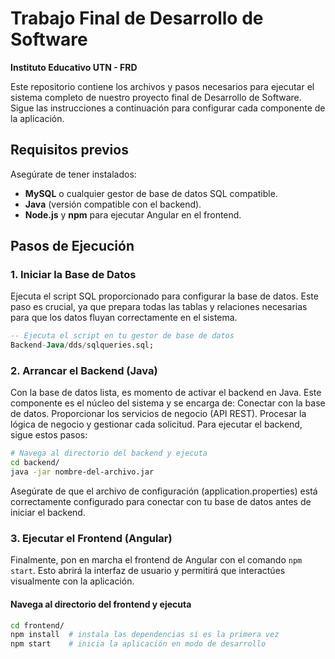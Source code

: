 # Trabajo Final de Desarrollo de Software

**Instituto Educativo UTN - FRD**

Este repositorio contiene los archivos y pasos necesarios para ejecutar el sistema completo de nuestro proyecto final de Desarrollo de Software. Sigue las instrucciones a continuación para configurar cada componente de la aplicación.

## Requisitos previos
Asegúrate de tener instalados:
- **MySQL** o cualquier gestor de base de datos SQL compatible.
- **Java** (versión compatible con el backend).
- **Node.js** y **npm** para ejecutar Angular en el frontend.

## Pasos de Ejecución

### 1. Iniciar la Base de Datos
Ejecuta el script SQL proporcionado para configurar la base de datos. Este paso es crucial, ya que prepara todas las tablas y relaciones necesarias para que los datos fluyan correctamente en el sistema.

```sql
-- Ejecuta el script en tu gestor de base de datos
Backend-Java/dds/sqlqueries.sql;
```
### 2. Arrancar el Backend (Java)
Con la base de datos lista, es momento de activar el backend en Java. Este componente es el núcleo del sistema y se encarga de:
Conectar con la base de datos.
Proporcionar los servicios de negocio (API REST).
Procesar la lógica de negocio y gestionar cada solicitud.
Para ejecutar el backend, sigue estos pasos:
```bash
# Navega al directorio del backend y ejecuta
cd backend/
java -jar nombre-del-archivo.jar
```
Asegúrate de que el archivo de configuración (application.properties) está correctamente configurado para conectar con tu base de datos antes de iniciar el backend.

### 3. Ejecutar el Frontend (Angular)
Finalmente, pon en marcha el frontend de Angular con el comando ```npm start```. Esto abrirá la interfaz de usuario y permitirá que interactúes visualmente con la aplicación.
#### Navega al directorio del frontend y ejecuta
```bash
cd frontend/
npm install  # instala las dependencias si es la primera vez
npm start    # inicia la aplicación en modo de desarrollo
```

